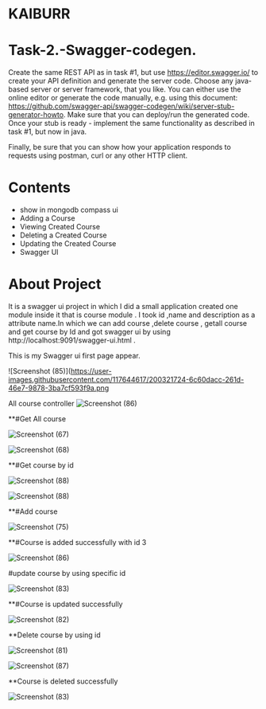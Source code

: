 # KAIBURR
# Task-2.-Swagger-codegen.
Create the same REST API as in task #1, but use https://editor.swagger.io/ to create your API
definition and generate the server code. Choose any java-based server or server framework,
that you like. You can either use the online editor or generate the code manually, e.g. using this
document: https://github.com/swagger-api/swagger-codegen/wiki/server-stub-generator-howto.
Make sure that you can deploy/run the generated code. Once your stub is ready - implement the
same functionality as described in task #1, but now in java.

Finally, be sure that you can show how your application responds to requests using postman,
curl or any other HTTP client.

# Contents
- show in mongodb compass ui
-  Adding a Course
-  Viewing Created Course
-  Deleting a Created Course
-  Updating the Created Course	
-  Swagger UI

# About Project
It is a swagger ui project in which I did a small application created one module inside it that is course module .
I took id ,name and description as a attribute name.In which we can add course ,delete course , getall course and get 
course by Id and got swagger ui by using  http://localhost:9091/swagger-ui.html .

This is my Swagger ui first page appear.


![Screenshot (85)](https://user-images.githubusercontent.com/117644617/200321724-6c60dacc-261d-46e7-9878-3ba7cf593f9a.png


All course controller 
![Screenshot (86)](https://user-images.githubusercontent.com/117644617/200324699-4cb34d23-19ed-4b0d-985a-33d15e22e2f5.png)


**#Get All course

![Screenshot (67)](https://user-images.githubusercontent.com/117644617/200328914-59a9d0af-e0a9-487e-931a-1c34f6292047.png)


![Screenshot (68)](https://user-images.githubusercontent.com/117644617/200330629-c63696c4-dd7e-4e90-8ea2-dad166723982.png)


**#Get course by id


![Screenshot (88)](https://user-images.githubusercontent.com/117644617/200332446-4bfde3e9-459e-47fd-8683-3ed24123e446.png)


![Screenshot (88)](https://user-images.githubusercontent.com/117644617/200333004-9b6e1121-132b-499a-9ccc-c0c60c18f544.png)


**#Add course 


![Screenshot (75)](https://user-images.githubusercontent.com/117644617/200335566-977068ae-1307-4def-8e90-7f478aed4abf.png)


**#Course is added successfully with id 3


![Screenshot (86)](https://user-images.githubusercontent.com/117644617/200335259-ccc9c50c-f378-48f8-b96b-96a397abb6e8.png)


#update course by using specific id


![Screenshot (83)](https://user-images.githubusercontent.com/117644617/200334152-cbc0f5db-4ed6-4c78-b4e3-15b4a237b43c.png)


**#Course is updated successfully


![Screenshot (82)](https://user-images.githubusercontent.com/117644617/200334332-b59ba694-d0d2-4719-ab0d-aa10cb8a86a1.png)


**Delete course by using id


![Screenshot (81)](https://user-images.githubusercontent.com/117644617/200334578-36162dab-38f9-4166-b7bd-07cc096f3fe0.png)


![Screenshot (87)](https://user-images.githubusercontent.com/117644617/200333175-c8e97607-7544-46e7-92b2-58331c2b9a95.png)


**Course is deleted successfully


![Screenshot (83)](https://user-images.githubusercontent.com/117644617/200333539-c4ffce35-265b-449b-a508-3ea4e0203902.png)





















